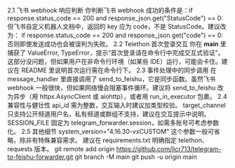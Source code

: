 2.1 飞书 webhook 响应判断
你判断飞书 webhook 成功的条件是：if response.status_code == 200 and response_json.get("StatusCode") == 0:
但飞书自定义机器人文档中，返回的 key 应为 code，不是 StatusCode。建议改为：
if response.status_code == 200 and response_json.get("code") == 0:
否则即使发送成功也会被误判为失败。
2.2 Telethon 首次登录交互
你在 __main__ 里捕获了 ValueError, TypeError，提示“首次登录请在命令行中完成交互式验证”。这部分没问题，但如果用户在非命令行环境（如某些 IDE）运行，可能会卡住。建议在 README 里说明首次运行需在命令行下。
2.3 事件处理中的同步调用
在 message_handler 里直接调用了 send_to_feishu，它是同步函数。虽然飞书 webhook 一般很快，但如果网络慢会阻塞事件循环。建议将 send_to_feishu 改为异步（用 httpx.AsyncClient 或 aiohttp），或者用 run_in_executor 包裹。
2.4 兼容性与健壮性
api_id 需为整数，交互输入时建议加类型校验。
target_channel 只支持公开频道用户名，私有频道或群组不支持，建议在交互提示中说明。
SESSION_FILE 固定为 telegram_forwarder.session，如需多账号可考虑参数化。
2.5 其他细节
system_version="4.16.30-vxCUSTOM" 这个参数一般可省略，除非有特殊兼容需求。
建议在 requirements.txt 明确指定 telethon、requests 版本。
   git remote add origin https://github.com/licr713/telegram-to-feishu-forwarder.git
   git branch -M main
   git push -u origin main